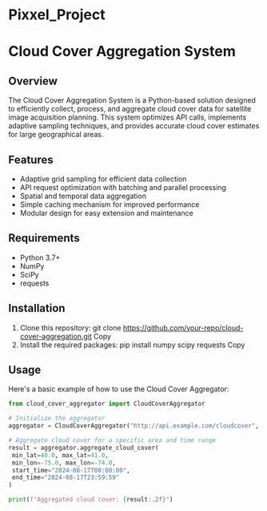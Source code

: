 # Pixxel_Project 
# Cloud Cover Aggregation System

## Overview

The Cloud Cover Aggregation System is a Python-based solution designed to efficiently collect, process, and aggregate cloud cover data for satellite image acquisition planning. This system optimizes API calls, implements adaptive sampling techniques, and provides accurate cloud cover estimates for large geographical areas.

## Features

- Adaptive grid sampling for efficient data collection
- API request optimization with batching and parallel processing
- Spatial and temporal data aggregation
- Simple caching mechanism for improved performance
- Modular design for easy extension and maintenance

## Requirements

- Python 3.7+
- NumPy
- SciPy
- requests

## Installation

1. Clone this repository:
git clone https://github.com/your-repo/cloud-cover-aggregation.git
Copy
2. Install the required packages:
pip install numpy scipy requests
Copy
## Usage

Here's a basic example of how to use the Cloud Cover Aggregator:

```python
from cloud_cover_aggregator import CloudCoverAggregator

# Initialize the aggregator
aggregator = CloudCoverAggregator("http://api.example.com/cloudcover", "your_api_key")

# Aggregate cloud cover for a specific area and time range
result = aggregator.aggregate_cloud_cover(
 min_lat=40.0, max_lat=41.0, 
 min_lon=-75.0, max_lon=-74.0, 
 start_time="2024-08-17T00:00:00", 
 end_time="2024-08-17T23:59:59"
)

print(f"Aggregated cloud cover: {result:.2f}")
